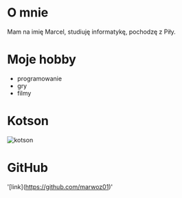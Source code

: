 # O mnie
Mam na imię Marcel, studiuję informatykę, pochodzę z Piły.

# Moje hobby
- programowanie
- gry
- filmy

# Kotson
![kotson](https://premium4animals.pl/upload/premium4/blog//Kot-ragdoll.jpeg)

# GitHub
'\[link](https://github.com/marwoz01)\'